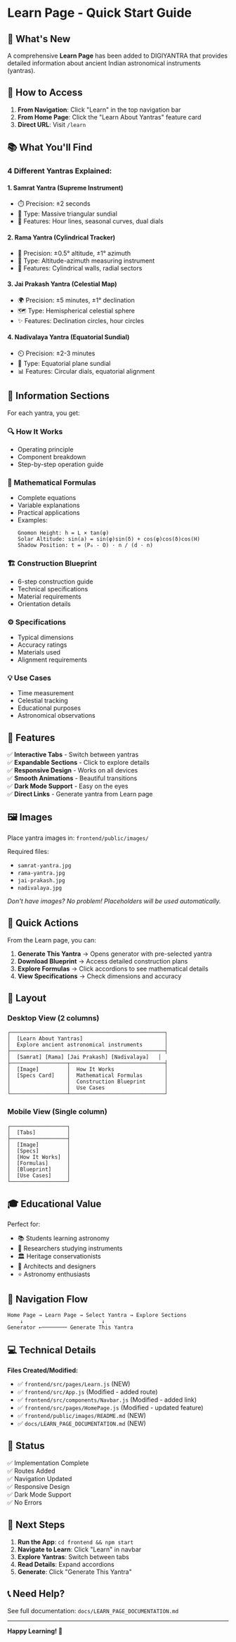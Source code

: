 # Learn Page - Quick Start Guide

## 🎯 What's New

A comprehensive **Learn Page** has been added to DIGIYANTRA that provides detailed information about ancient Indian astronomical instruments (yantras).

## 🚀 How to Access

1. **From Navigation**: Click "Learn" in the top navigation bar
2. **From Home Page**: Click the "Learn About Yantras" feature card
3. **Direct URL**: Visit `/learn`

## 📚 What You'll Find

### 4 Different Yantras Explained:

#### 1. **Samrat Yantra** (Supreme Instrument)
- ⏱️ Precision: ±2 seconds
- 📐 Type: Massive triangular sundial
- 🔬 Features: Hour lines, seasonal curves, dual dials

#### 2. **Rama Yantra** (Cylindrical Tracker)
- 📍 Precision: ±0.5° altitude, ±1° azimuth
- 🎯 Type: Altitude-azimuth measuring instrument
- 🌟 Features: Cylindrical walls, radial sectors

#### 3. **Jai Prakash Yantra** (Celestial Map)
- 🌍 Precision: ±5 minutes, ±1° declination
- 🗺️ Type: Hemispherical celestial sphere
- ✨ Features: Declination circles, hour circles

#### 4. **Nadivalaya Yantra** (Equatorial Sundial)
- ⏲️ Precision: ±2-3 minutes
- 🔄 Type: Equatorial plane sundial
- 📊 Features: Circular dials, equatorial alignment

## 📖 Information Sections

For each yantra, you get:

### 🔍 How It Works
- Operating principle
- Component breakdown
- Step-by-step operation guide

### 🧮 Mathematical Formulas
- Complete equations
- Variable explanations
- Practical applications
- Examples:
  ```
  Gnomon Height: h = L × tan(φ)
  Solar Altitude: sin(a) = sin(φ)sin(δ) + cos(φ)cos(δ)cos(H)
  Shadow Position: t = (P₀ - O) · n / (d · n)
  ```

### 🏗️ Construction Blueprint
- 6-step construction guide
- Technical specifications
- Material requirements
- Orientation details

### ⚙️ Specifications
- Typical dimensions
- Accuracy ratings
- Materials used
- Alignment requirements

### 💡 Use Cases
- Time measurement
- Celestial tracking
- Educational purposes
- Astronomical observations

## 🎨 Features

✅ **Interactive Tabs** - Switch between yantras  
✅ **Expandable Sections** - Click to explore details  
✅ **Responsive Design** - Works on all devices  
✅ **Smooth Animations** - Beautiful transitions  
✅ **Dark Mode Support** - Easy on the eyes  
✅ **Direct Links** - Generate yantra from Learn page  

## 🖼️ Images

Place yantra images in: `frontend/public/images/`

Required files:
- `samrat-yantra.jpg`
- `rama-yantra.jpg`
- `jai-prakash.jpg`
- `nadivalaya.jpg`

*Don't have images? No problem! Placeholders will be used automatically.*

## 🎯 Quick Actions

From the Learn page, you can:

1. **Generate This Yantra** → Opens generator with pre-selected yantra
2. **Download Blueprint** → Access detailed construction plans
3. **Explore Formulas** → Click accordions to see mathematical details
4. **View Specifications** → Check dimensions and accuracy

## 📱 Layout

### Desktop View (2 columns)
```
┌─────────────────────────────────────────────────┐
│  [Learn About Yantras]                          │
│  Explore ancient astronomical instruments       │
├─────────────────────────────────────────────────┤
│  [Samrat] [Rama] [Jai Prakash] [Nadivalaya]   │
├──────────────────┬──────────────────────────────┤
│  [Image]         │  How It Works                │
│  [Specs Card]    │  Mathematical Formulas       │
│                  │  Construction Blueprint      │
│                  │  Use Cases                   │
└──────────────────┴──────────────────────────────┘
```

### Mobile View (Single column)
```
┌──────────────────┐
│  [Tabs]          │
├──────────────────┤
│  [Image]         │
│  [Specs]         │
│  [How It Works]  │
│  [Formulas]      │
│  [Blueprint]     │
│  [Use Cases]     │
└──────────────────┘
```

## 🎓 Educational Value

Perfect for:
- 📚 Students learning astronomy
- 🔬 Researchers studying instruments
- 🏛️ Heritage conservationists
- 🎨 Architects and designers
- ⭐ Astronomy enthusiasts

## 🔄 Navigation Flow

```
Home Page → Learn Page → Select Yantra → Explore Sections
    ↓                         ↓
Generator ←──────── Generate This Yantra
```

## 💻 Technical Details

**Files Created/Modified:**
- ✅ `frontend/src/pages/Learn.js` (NEW)
- ✅ `frontend/src/App.js` (Modified - added route)
- ✅ `frontend/src/components/Navbar.js` (Modified - added link)
- ✅ `frontend/src/pages/HomePage.js` (Modified - updated feature)
- ✅ `frontend/public/images/README.md` (NEW)
- ✅ `docs/LEARN_PAGE_DOCUMENTATION.md` (NEW)

## 🚦 Status

✅ Implementation Complete  
✅ Routes Added  
✅ Navigation Updated  
✅ Responsive Design  
✅ Dark Mode Support  
✅ No Errors  

## 🎉 Next Steps

1. **Run the App**: `cd frontend && npm start`
2. **Navigate to Learn**: Click "Learn" in navbar
3. **Explore Yantras**: Switch between tabs
4. **Read Details**: Expand accordions
5. **Generate**: Click "Generate This Yantra"

## 📞 Need Help?

See full documentation: `docs/LEARN_PAGE_DOCUMENTATION.md`

---

**Happy Learning! 🌟**
